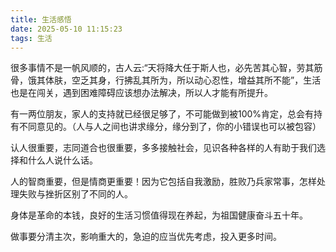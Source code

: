 ```yaml
---
title: 生活感悟
date: 2025-05-10 11:15:23
tags: 生活
---
```

  
很多事情不是一帆风顺的，古人云:“天将降大任于斯人也，必先苦其心智，劳其筋骨，饿其体肤，空乏其身，行拂乱其所为，所以动心忍性，增益其所不能”，生活也是在闯关，遇到困难障碍应该想办法解决，所以人才能有所提升。

有一两位朋友，家人的支持就已经很足够了，不可能做到被100%肯定，总会有持有不同意见的。（人与人之间也讲求缘分，缘分到了，你的小错误也可以被包容）

认人很重要，志同道合也很重要，多多接触社会，见识各种各样的人有助于我们选择和什么人说什么话。

人的智商重要，但是情商更重要！因为它包括自我激励，胜败乃兵家常事，怎样处理失败与挫折区别了不同的人。

身体是革命的本钱，良好的生活习惯值得现在养起，为祖国健康奋斗五十年。

做事要分清主次，影响重大的，急迫的应当优先考虑，投入更多时间。